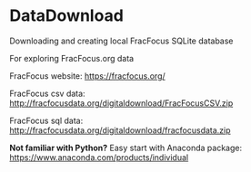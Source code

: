 # DataDownload
Downloading and creating local FracFocus SQLite database

For exploring FracFocus.org data

FracFocus website: https://fracfocus.org/

FracFocus csv data: http://fracfocusdata.org/digitaldownload/FracFocusCSV.zip

FracFocus sql data: http://fracfocusdata.org/digitaldownload/fracfocusdata.zip

**Not familiar with Python?** Easy start with Anaconda package: https://www.anaconda.com/products/individual
